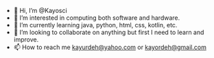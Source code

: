 - 👋 Hi, I’m @Kayosci
- 👀 I’m interested in computing both software and hardware. 
- 🌱 I’m currently learning java, python, html, css, kotlin, etc. 
- 💞️ I’m looking to collaborate on anything but first I need to learn and improve. 
- 📫 How to reach me kayurdeh@yahoo.com or kayordeh@gmail.com 

<!---
Kayosci/Kayosci is a ✨ special ✨ repository because its `README.md` (this file) appears on your GitHub profile.
You can click the Preview link to take a look at your changes.
--->
